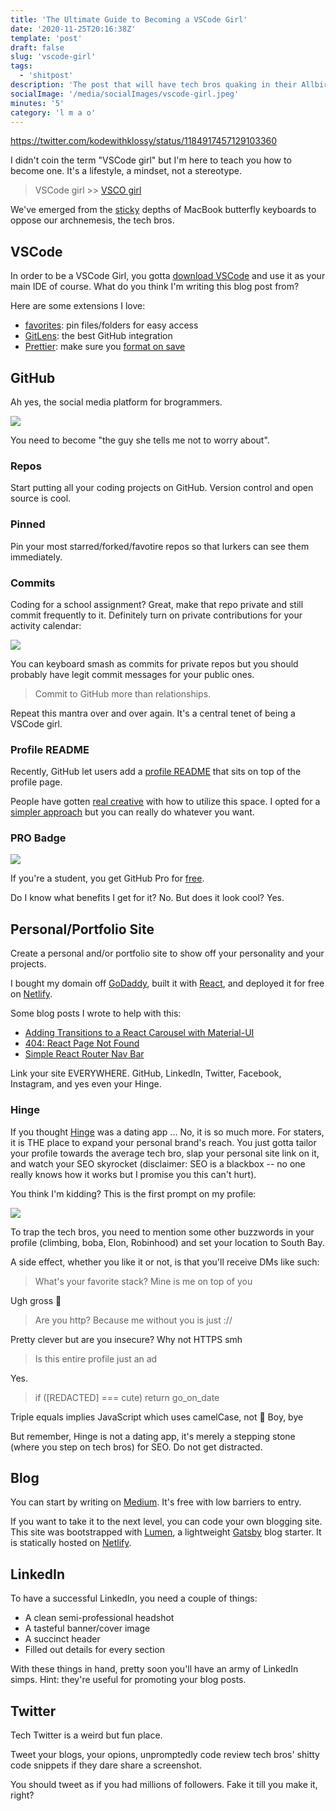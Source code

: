 ```yaml
---
title: 'The Ultimate Guide to Becoming a VSCode Girl'
date: '2020-11-25T20:16:38Z'
template: 'post'
draft: false
slug: 'vscode-girl'
tags:
  - 'shitpost'
description: 'The post that will have tech bros quaking in their Allbirds wool runners'
socialImage: '/media/socialImages/vscode-girl.jpeg'
minutes: '5'
category: 'l m a o'
---
```


https://twitter.com/kodewithklossy/status/1184917457129103360

I didn't coin the term "VSCode girl" but I'm here to teach you how to become one. It's a lifestyle, a mindset, not a stereotype.

> VSCode girl >> [VSCO girl](https://www.urbandictionary.com/define.php?term=VSCO%20GIRL)

We've emerged from the [sticky](https://support.apple.com/keyboard-service-program-for-mac-notebooks) depths of MacBook butterfly keyboards to oppose our archnemesis, the tech bros.

## VSCode

In order to be a VSCode Girl, you gotta [download VSCode](https://code.visualstudio.com/download) and use it as your main IDE of course. What do you think I'm writing this blog post from?

Here are some extensions I love:

- [favorites](https://marketplace.visualstudio.com/items?itemName=howardzuo.vscode-favorites): pin files/folders for easy access
- [GitLens](https://marketplace.visualstudio.com/items?itemName=eamodio.gitlens): the best GitHub integration
- [Prettier](https://marketplace.visualstudio.com/items?itemName=esbenp.prettier-vscode): make sure you [format on save](https://scottsauber.com/2017/06/10/prettier-format-on-save-never-worry-about-formatting-javascript-again/)

## GitHub

Ah yes, the social media platform for brogrammers.

![](https://img.devrant.com/devrant/rant/r_957017_r4A2p.jpg)

You need to become "the guy she tells me not to worry about".

### Repos

Start putting all your coding projects on GitHub. Version control and open source is cool.

### Pinned

Pin your most starred/forked/favotire repos so that lurkers can see them immediately.

### Commits

Coding for a school assignment? Great, make that repo private and still commit frequently to it. Definitely turn on private contributions for your activity calendar:

![](/media/vscode-girl/private.png)

You can keyboard smash as commits for private repos but you should probably have legit commit messages for your public ones.

> Commit to GitHub more than relationships.

Repeat this mantra over and over again. It's a central tenet of being a VSCode girl.

### Profile README

Recently, GitHub let users add a [profile README](https://docs.github.com/en/free-pro-team@latest/github/setting-up-and-managing-your-github-profile/managing-your-profile-readme) that sits on top of the profile page.

People have gotten [real creative](https://towardsdatascience.com/build-a-stunning-readme-for-your-github-profile-9b80434fe5d7) with how to utilize this space. I opted for a [simpler approach](https://github.com/karenying) but you can really do whatever you want.

### PRO Badge

![](/media/vscode-girl/pro.png)

If you're a student, you get GitHub Pro for [free](https://education.github.com/pack).

Do I know what benefits I get for it? No. But does it look cool? Yes.

## Personal/Portfolio Site

Create a personal and/or portfolio site to show off your personality and your projects.

I bought my domain off [GoDaddy](https://www.godaddy.com/), built it with [React](https://reactjs.org/docs/create-a-new-react-app.html), and deployed it for free on [Netlify](https://www.netlify.com/).

Some blog posts I wrote to help with this:

- [Adding Transitions to a React Carousel with Material-UI](https://www.blog.karenying.com/posts/adding-transitions-to-a-react-carousel-with-material-ui)
- [404: React Page Not Found](https://www.blog.karenying.com/posts/404-react-page-not-found)
- [Simple React Router Nav Bar](https://www.blog.karenying.com/posts/nav-bar-with-dots)

Link your site EVERYWHERE. GitHub, LinkedIn, Twitter, Facebook, Instagram, and yes even your Hinge.

### Hinge

If you thought [Hinge](https://hinge.co/) was a dating app ... No, it is so much more. For staters, it is THE place to expand your personal brand's reach. You just gotta tailor your profile towards the average tech bro, slap your personal site link on it, and watch your SEO skyrocket (disclaimer: SEO is a blackbox -- no one really knows how it works but I promise you this can't hurt).

You think I'm kidding? This is the first prompt on my profile:

![](/media/vscode-girl/hinge.jpg)

To trap the tech bros, you need to mention some other buzzwords in your profile (climbing, boba, Elon, Robinhood) and set your location to South Bay.

A side effect, whether you like it or not, is that you'll receive DMs like such:

> What's your favorite stack? Mine is me on top of you

Ugh gross 🤮

> Are you http? Because me without you is just ://

Pretty clever but are you insecure? Why not HTTPS smh

> Is this entire profile just an ad

Yes.

<!-- prettier-ignore -->
> if ([REDACTED] === cute) return go\_on\_date

Triple equals implies JavaScript which uses camelCase, not 🐍 Boy, bye

But remember, Hinge is not a dating app, it's merely a stepping stone (where you step on tech bros) for SEO. Do not get distracted.

## Blog

You can start by writing on [Medium](https://medium.com/). It's free with low barriers to entry.

If you want to take it to the next level, you can code your own blogging site. This site was bootstrapped with [Lumen](https://github.com/alxshelepenok/gatsby-starter-lumen), a lightweight [Gatsby](https://www.gatsbyjs.com/) blog starter. It is statically hosted on [Netlify](http://netlify.com/).

## LinkedIn

To have a successful LinkedIn, you need a couple of things:

- A clean semi-professional headshot
- A tasteful banner/cover image
- A succinct header
- Filled out details for every section

With these things in hand, pretty soon you'll have an army of LinkedIn simps. Hint: they're useful for promoting your blog posts.

## Twitter

Tech Twitter is a weird but fun place.

Tweet your blogs, your opions, unpromptedly code review tech bros' shitty code snippets if they dare share a screenshot.

You should tweet as if you had millions of followers. Fake it till you make it, right?
